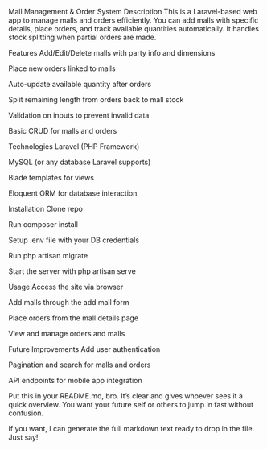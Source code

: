 Mall Management & Order System
Description
This is a Laravel-based web app to manage malls and orders efficiently.
You can add malls with specific details, place orders, and track available quantities automatically. It handles stock splitting when partial orders are made.

Features
Add/Edit/Delete malls with party info and dimensions

Place new orders linked to malls

Auto-update available quantity after orders

Split remaining length from orders back to mall stock

Validation on inputs to prevent invalid data

Basic CRUD for malls and orders

Technologies
Laravel (PHP Framework)

MySQL (or any database Laravel supports)

Blade templates for views

Eloquent ORM for database interaction

Installation
Clone repo

Run composer install

Setup .env file with your DB credentials

Run php artisan migrate

Start the server with php artisan serve

Usage
Access the site via browser

Add malls through the add mall form

Place orders from the mall details page

View and manage orders and malls

Future Improvements
Add user authentication

Pagination and search for malls and orders

API endpoints for mobile app integration

Put this in your README.md, bro. It’s clear and gives whoever sees it a quick overview. You want your future self or others to jump in fast without confusion.

If you want, I can generate the full markdown text ready to drop in the file. Just say!
